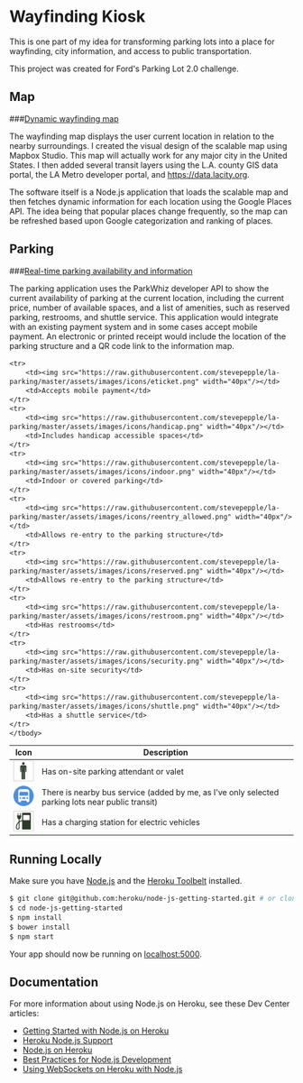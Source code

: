 # Wayfinding Kiosk

This is one part of my idea for transforming parking lots into a place for wayfinding, city information, and access to public transportation. 

This project was created for Ford's Parking Lot 2.0 challenge. 


## Map

###[Dynamic wayfinding map](http://la-parking.herokuapp.com/map) 

The wayfinding map displays the user current location in relation to the nearby surroundings. I created the visual design of the scalable map using Mapbox Studio. This map will actually work for any major city in the United States. I then added several transit layers using the L.A. county GIS data portal, the LA Metro developer portal, and https://data.lacity.org.

The software itself is a Node.js application that loads the scalable map and then fetches dynamic information for each location using the Google Places API. The idea being that popular places change frequently, so the map can be refreshed based upon Google categorization and ranking of places.

## Parking

###[Real-time parking availability and information](http://la-parking.herokuapp.com/parking)

The parking application uses the ParkWhiz developer API to show the current availability of parking at the current location, including the current price, number of available spaces, and a list of amenities, such as reserved parking, restrooms, and shuttle service. This application would integrate with an existing payment system and in some cases accept mobile payment. An electronic or printed receipt would include the location of the parking structure and a QR code link to the information map.

<table>
	<thead>
	<tr>
		<th>Icon</th>
		<th>Description</th>
	</tr>
	</thead>
	<tbody>
	<tr>
		<td><img src="https://raw.githubusercontent.com/stevepepple/la-parking/master/assets/images/icons/attended.png" width="40px"/></td>
		<td>Has on-site parking attendant or valet</td>
	</tr>
	<tr>
		<td><img src="https://raw.githubusercontent.com/stevepepple/la-parking/master/assets/images/icons/bus_station.png" width="40px"/></td>
		<td>There is nearby bus service (added by me, as I've only selected parking lots near public transit)</td>
	</tr>
	<tr>
		<td><img src="https://raw.githubusercontent.com/stevepepple/la-parking/master/assets/images/icons/charging_station.png" width="40px"/></td>
		<td>Has a charging station for electric vehicles</td>
	</tr>
	
	<tr>
		<td><img src="https://raw.githubusercontent.com/stevepepple/la-parking/master/assets/images/icons/eticket.png" width="40px"/></td>
		<td>Accepts mobile payment</td>
	</tr>
	<tr>
		<td><img src="https://raw.githubusercontent.com/stevepepple/la-parking/master/assets/images/icons/handicap.png" width="40px"/></td>
		<td>Includes handicap accessible spaces</td>
	</tr>
	<tr>
		<td><img src="https://raw.githubusercontent.com/stevepepple/la-parking/master/assets/images/icons/indoor.png" width="40px"/></td>
		<td>Indoor or covered parking</td>
	</tr>
	<tr>
		<td><img src="https://raw.githubusercontent.com/stevepepple/la-parking/master/assets/images/icons/reentry_allowed.png" width="40px"/></td>
		<td>Allows re-entry to the parking structure</td>
	</tr>
	<tr>
		<td><img src="https://raw.githubusercontent.com/stevepepple/la-parking/master/assets/images/icons/reserved.png" width="40px"/></td>
		<td>Allows re-entry to the parking structure</td>
	</tr>
	<tr>
		<td><img src="https://raw.githubusercontent.com/stevepepple/la-parking/master/assets/images/icons/restroom.png" width="40px"/></td>
		<td>Has restrooms</td>
	</tr>
	<tr>
		<td><img src="https://raw.githubusercontent.com/stevepepple/la-parking/master/assets/images/icons/security.png" width="40px"/></td>
		<td>Has on-site security</td>
	</tr>
	<tr>
		<td><img src="https://raw.githubusercontent.com/stevepepple/la-parking/master/assets/images/icons/shuttle.png" width="40px"/></td>
		<td>Has a shuttle service</td>
	</tr>
	</tbody>
</table>

## Running Locally

Make sure you have [Node.js](http://nodejs.org/) and the [Heroku Toolbelt](https://toolbelt.heroku.com/) installed.

```sh
$ git clone git@github.com:heroku/node-js-getting-started.git # or clone your own fork
$ cd node-js-getting-started
$ npm install
$ bower install
$ npm start
```

Your app should now be running on [localhost:5000](http://localhost:5000/).

## Documentation

For more information about using Node.js on Heroku, see these Dev Center articles:

- [Getting Started with Node.js on Heroku](https://devcenter.heroku.com/articles/getting-started-with-nodejs)
- [Heroku Node.js Support](https://devcenter.heroku.com/articles/nodejs-support)
- [Node.js on Heroku](https://devcenter.heroku.com/categories/nodejs)
- [Best Practices for Node.js Development](https://devcenter.heroku.com/articles/node-best-practices)
- [Using WebSockets on Heroku with Node.js](https://devcenter.heroku.com/articles/node-websockets)
